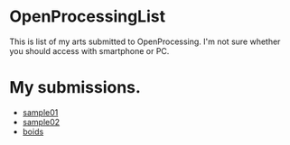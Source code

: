 # OpenProcessingList
This is list of my arts submitted to OpenProcessing. I'm not sure whether you should access with smartphone or PC.

# My submissions.
- [sample01](https://openprocessing.org/sketch/1154919)
- [sample02](https://openprocessing.org/sketch/1155010)
- [boids](https://openprocessing.org/sketch/1155469)
